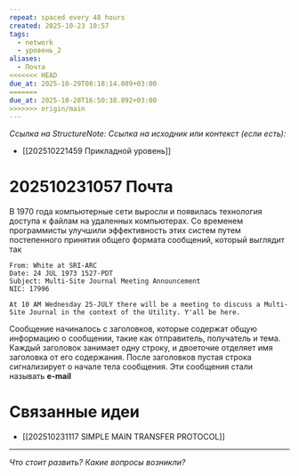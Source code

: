 ```yaml
---
repeat: spaced every 48 hours
created: 2025-10-23 10:57
tags:
  - network
  - уровень_2
aliases:
  - Почта
<<<<<<< HEAD
due_at: 2025-10-29T08:18:14.089+03:00
=======
due_at: 2025-10-28T16:50:38.892+03:00
>>>>>>> origin/main
---
```

*Ссылка на StructureNote:*
*Ссылка на исходник или контекст (если есть):*
- [[202510221459 Прикладной уровень]] 

# 202510231057 Почта

В 1970 года компьютерные сети выросли и появилась технология доступа к файлам на удаленных компьютерах. Со временем программисты улучшили эффективность этих систем путем постепенного принятия общего формата сообщений, который выглядит так

```
From: White at SRI-ARC 
Date: 24 JUL 1973 1527-PDT
Subject: Multi-Site Journal Meeting Announcement 
NIC: 17996 

At 10 AM Wednesday 25-JULY there will be a meeting to discuss a Multi-Site Journal in the context of the Utility. Y'all be here.
```
Сообщение начиналось с заголовков, которые содержат общую информацию о сообщении, такие как отправитель, получатель и тема. Каждый заголовок занимает одну строку, и двоеточие отделяет имя заголовка от его содержания. После заголовков пустая строка сигнализирует о начале тела сообщения. Эти сообщения стали называть **e-mail**
# Связанные идеи
 
- [[202510231117 SIMPLE MAIN TRANSFER PROTOCOL]] 

---

*Что стоит развить? Какие вопросы возникли?*
